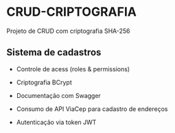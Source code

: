 # CRUD-CRIPTOGRAFIA
Projeto de CRUD com criptografia SHA-256

## Sistema de cadastros 

- Controle de acess (roles & permissions)

- Criptografia BCrypt

- Documentação com Swagger

- Consumo de API ViaCep para cadastro de endereços

- Autenticação via token JWT
